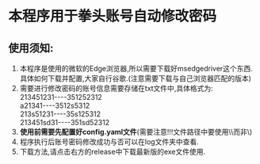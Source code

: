 # 本程序用于拳头账号自动修改密码
## 使用须知:
1. 本程序是使用的微软的Edge浏览器,所以需要下载好msedgedriver这个东西.具体如何下载并配置,大家自行谷歌.(注意需要下载与自己浏览器匹配的版本)
2. 需要进行修改密码的账号信息需要存储在txt文件中,具体格式为:  
213451231----351252312  
a21341----3512s5312  
213s51231----35s125312  
213451sd31----351sd52312  
3. **使用前需要先配置好config.yaml文件**(需要注意!!!文件路径中要使用\\\而非\\)
4. 程序执行后账号密码修改成功与否可以在log文件夹中查看.
5. 下载方法,请点击右方的release中下载最新版的exe文件使用.
